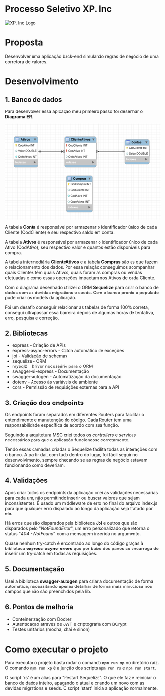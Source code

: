 # Processo Seletivo XP. Inc
![XP. Inc Logo](https://levanteideias.com.br/wp-content/uploads/elementor/thumbs/xp-inc-ozj0svudhrj6s4hl0r7d7gej2rehhptm6cfbid9rig.jpg)
# Proposta
Desenvolver uma aplicação back-end simulando regras de negócio de uma corretora de valores.
# Desenvolvimento
## 1. Banco de dados
Para desenvolver essa aplcação meu primeiro passo foi desenhar o **Diagrama ER**.

![Diagrama ER](src/docs/DiagramaER.png)

A tabela **Conta** é responsável por armazenar o identificador único de cada Cliente (CodCliente) e seu respectivo saldo em conta.

A tabela **Ativos** é responsável por armazenar o identificador único de cada Ativo (CodAtivo), seu respectivo valor e quantos estão disponíveis para compra.

A tabela intermediária **ClienteAtivos** e a tabela **Compras** são as que fazem o relacionamento dos dados. Por essa relação conseguimos acompanhar quais Clientes têm quais Ativos, quais foram as compras ou vendas efetuadas e como essas operações impactam nos Ativos de cada Cliente.

Com o diagrama desenhado utilizei o ORM **Sequelize** para criar o banco de dados com as devidas migrations e seeds. Com o banco pronto e populado pude criar os models da aplicação.

Foi um desafio conseguir relacionar as tabelas de forma 100% correta, consegui ultrapassar essa barreira depois de algumas horas de tentativa, erro, pesquisa e correção.

## 2. Bibliotecas
  - express - Criação de APIs
  - express-async-errors - Catch automático de exceções
  - joi - Validação de schemas
  - sequelize - ORM
  - mysql2 - Driver necessário para o ORM
  - swagger-ui-express - Documentação
  - swagger-autogen - Automatização da documentação
  - dotenv - Acesso às variáveis de ambiente
  - cors - Permissão de requisições externas para a API

## 3. Criação dos endpoints
Os endpoints foram separados em diferentes Routers para facilitar o entendimento e manutenção do código. Cada Router tem uma responsabilidade específica de acordo com sua função.

Seguindo a arquitetura MSC criei todos os *controllers* e *services* necessários para que a aplicação funcionasse corretamente.

Tendo essas camadas criadas o Sequelize facilita todas as interações com o banco. A partir daí, com tudo dentro do lugar, foi fácil seguir no desenvolvimento, sempre checando se as regras de negócio estavam funcionando como deveriam.

## 4. Validações
Após criar todos os endpoints da aplicação criei as validações necessárias para cada um, não permitindo inserir ou buscar valores que sejam inconsistentes. É usado um middleware de erro no final do arquivo index.js para que qualquer erro disparado ao longo da aplicação seja tratado por ele.

Há erros que são disparados pela biblioteca **Joi** e outros que são disparados pelo "*NotFoundError*", um erro personalizado que retorna o status "*404 - NotFound*" com a mensagem inserida no argumento.

Quase nenhum try-catch é encontrado ao longo do código graças à biblioteca **express-async-errors** que por baixo dos panos se encarrega de inserir um try-catch em todas as requisições.

## 5. Documentaçaão
Usei a biblioteca **swagger-autogen** para criar a documentação de forma automática, necessitando apenas detalhar de forma mais minuciosa nos campos que não são preenchidos pela lib.

## 6. Pontos de melhoria
  - Conteinerização com Docker
  - Autenticação através de JWT e criptografia com BCrypt
  - Testes unitários (mocha, chai e sinon)

# Como executar o projeto
Para executar o projeto basta rodar o comando **`npm run xp`** no diretório raíz. O comando `npm run xp` é a junção dos scripts `npm run rs` e `npm run start`.

O script 'rs' é um alias para "Restart Sequelize". O que ele faz é reiniciar o banco de dados inteiro, apagando o atual e criando um novo com as devidas migrations e seeds.
O script 'start' inicia a aplicação normalmente.